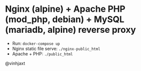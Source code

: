 # Nginx (alpine) + Apache PHP (mod_php, debian) + MySQL (mariadb, alpine) reverse proxy
- Run: `docker-compose up`
- Nginx static file serve: `./nginx-public_html`
- Apache + PHP: `./public_html`

@vinhjaxt
